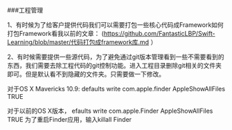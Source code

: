 ###工程管理

1、有时候为了给客户提供代码我们可以需要打包一些核心代码成Framework如何打包Framework看我以前的文章：
(https://github.com/FantasticLBP/Swift-Learning/blob/master/代码打包成framework库.md ）

2、有时候需要提供一些源代码，为了避免通过git版本管理看到一些不需要看到的东西，我们需要去除工程代码的git控制功能。进入工程目录删除git相关的文件夹即可。但是默认看不到隐藏的文件夹。只需要做一下修改。

对于OS X Mavericks 10.9:
defaults write com.apple.finder AppleShowAllFiles TRUE

对于以前的OS X版本，
efaults write com.apple.Finder AppleShowAllFiles TRUE
为了重启Finder应用，输入killall Finder